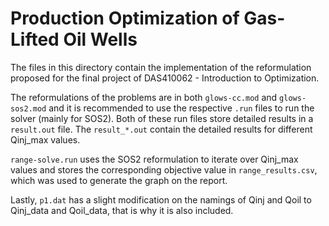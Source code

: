 # Production Optimization of Gas-Lifted Oil Wells

The files in this directory contain the implementation of the reformulation proposed for the final project of DAS410062 - Introduction to Optimization.

The reformulations of the problems are in both `glows-cc.mod` and `glows-sos2.mod` and it is recommended to use the respective `.run` files to run the solver (mainly for SOS2). Both of these run files store detailed results in a `result.out` file. The `result_*.out` contain the detailed results for different Qinj_max values.

`range-solve.run` uses the SOS2 reformulation to iterate over Qinj_max values and stores the corresponding objective value in `range_results.csv`, which was used to generate the graph on the report.

Lastly, `p1.dat` has a slight modification on the namings of Qinj and Qoil to Qinj_data and Qoil_data, that is why it is also included.